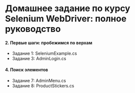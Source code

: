 # Домашнее задание по курсу Selenium WebDriver: полное руководство

#### 2. Первые шаги: пробежимся по верхам
- Задание 1: SeleniumExample.cs
- Задание 3: AdminLogin.cs

#### 4. Поиск элементов
- Задание 7: AdminMenu.cs
- Задание 8: ProductStickers.cs
